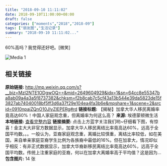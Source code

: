 ```yaml
---
title: "2018-09-10 11:11:02"
date: 2018-09-10T11:00:00+08:00
draft: false
categories: ["moments","2018","2018-09"]
tags: ["朋友圈","生活记录"]
summary: "2018-09-10 11:11:02..."
---
```


60%高吗？我觉得还好吧。[微笑]

![Media 1](/Moments/photos/2018-09-10/201809101111020.jpg)

## 相关链接

**原始链接:** http://mp.weixin.qq.com/s?__biz=MzI2NTE1ODgwOQ==&mid=2649604929&idx=1&sn=64cc8e55347ba8ab09a4a3a5f8737382&chksm=f2b8cab7c5cf43a13b544e39da5823de15f3827ab74040018bf5ff3d6a37f29e104ea4fa3b6e&mpshare=1&scene=2&srcid=0910npaiZQnO10JIyZIEPERg#rd
**链接标题:** 【揭秘】加拿大华人移民离婚率竟高达60%！中国人家庭观念重，但离婚率为何这么高？
**来源:** 埃德蒙顿微生活
**本地链接:** [查看完整内容](/link_content/2018/09/2018-09-10-1/link_content/)
**链接摘要:** 点击上方蓝字关注我们哟~仔细看下图，有惊喜！金主大大非官方数据显示，加拿大华人移民离结比率竟高达60%，远高于全国平均数。。。一般认为，亚裔家庭观念重，离婚比较慎重，离结比率较低，如在美国，来自单亲家庭亚裔学生比例为各族裔中最低的16%。但在加拿大，情况却似乎相反：有非正式数据显示，加拿大华裔新移民离结比率竟高达60%，远高于全国平均数。传统上注重家庭的亚裔，何以在加拿大离婚率高于平均值？这是因为...
**包含图片:** 14 张

